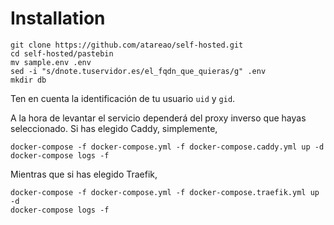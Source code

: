 # Installation

```
git clone https://github.com/atareao/self-hosted.git
cd self-hosted/pastebin
mv sample.env .env
sed -i "s/dnote.tuservidor.es/el_fqdn_que_quieras/g" .env
mkdir db
```

Ten en cuenta la identificación de tu usuario `uid` y `gid`.

A la hora de levantar el servicio dependerá del proxy inverso que hayas seleccionado. Si has elegido Caddy, simplemente,

```
docker-compose -f docker-compose.yml -f docker-compose.caddy.yml up -d
docker-compose logs -f
```

Mientras que si has elegido Traefik,

```
docker-compose -f docker-compose.yml -f docker-compose.traefik.yml up -d
docker-compose logs -f
```


